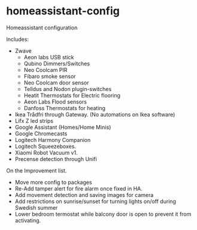 # homeassistant-config
Homeassistant configuration

Includes: 

- Zwave 
   - Aeon labs USB stick
   - Qubino Dimmers/Switches
   - Neo Coolcam PIR
   - Fibaro smoke sensor
   - Neo Coolcam door sensor 
   - Telldus and Nodon plugin-switches
   - Heatit Thermostats for Electric flooring 
   - Aeon Labs Flood sensors 
   - Danfoss Thermostats for heating
- Ikea Trådfri through Gateway. (No automations on Ikea software) 
- Lifx Z led strips 
- Google Assistant (Homes/Home Minis) 
- Google Chromecasts
- Logitech Harmony Companion
- Logitech Squeezeboxes. 
- Xiaomi Robot Vacuum v1. 
- Precense detection through Unifi 

On the Improvement list. 

- Move more config to packages 
- Re-Add tamper alert for fire alarm once fixed in HA. 
- Add movement detection and saving images for camera 
- Add restrictions on sunrise/sunset for turning lights on/off during Swedish summer 
- Lower bedroom termostat while balcony door is open to prevent it from activating.
